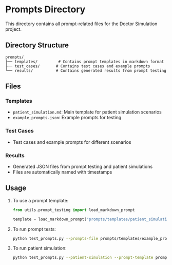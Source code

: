 # Prompts Directory

This directory contains all prompt-related files for the Doctor Simulation project.

## Directory Structure

```
prompts/
├── templates/         # Contains prompt templates in markdown format
├── test_cases/       # Contains test cases and example prompts
└── results/          # Contains generated results from prompt testing
```

## Files

### Templates
- `patient_simulation.md`: Main template for patient simulation scenarios
- `example_prompts.json`: Example prompts for testing

### Test Cases
- Test cases and example prompts for different scenarios

### Results
- Generated JSON files from prompt testing and patient simulations
- Files are automatically named with timestamps

## Usage

1. To use a prompt template:
   ```python
   from utils.prompt_testing import load_markdown_prompt
   
   template = load_markdown_prompt("prompts/templates/patient_simulation.md")
   ```

2. To run prompt tests:
   ```bash
   python test_prompts.py --prompts-file prompts/templates/example_prompts.json
   ```

3. To run patient simulation:
   ```bash
   python test_prompts.py --patient-simulation --prompt-template prompts/templates/patient_simulation.md
   ``` 